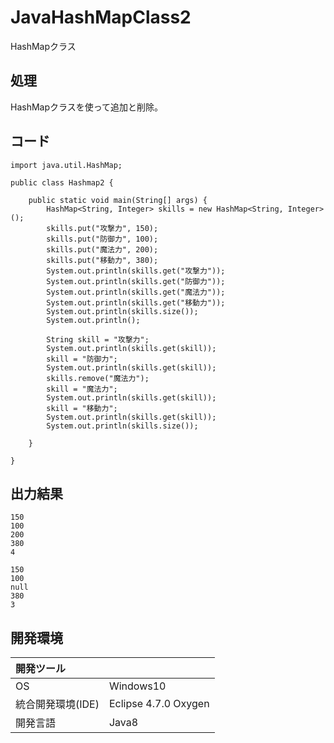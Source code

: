 # JavaHashMapClass2
HashMapクラス

## 処理
HashMapクラスを使って追加と削除。

## コード
```
import java.util.HashMap;

public class Hashmap2 {

	public static void main(String[] args) {
		HashMap<String, Integer> skills = new HashMap<String, Integer>();
		skills.put("攻撃力", 150);
		skills.put("防御力", 100);
		skills.put("魔法力", 200);
		skills.put("移動力", 380);
		System.out.println(skills.get("攻撃力"));
		System.out.println(skills.get("防御力"));
		System.out.println(skills.get("魔法力"));
		System.out.println(skills.get("移動力"));
		System.out.println(skills.size());
		System.out.println();

		String skill = "攻撃力";
		System.out.println(skills.get(skill));
		skill = "防御力";
		System.out.println(skills.get(skill));
		skills.remove("魔法力");
		skill = "魔法力";
		System.out.println(skills.get(skill));
		skill = "移動力";
		System.out.println(skills.get(skill));
		System.out.println(skills.size());

	}

}
```

## 出力結果  
```
150
100
200
380
4

150
100
null
380
3
```
  
## 開発環境
| 開発ツール |  |
|:-|:-|
| OS | Windows10 |
| 統合開発環境(IDE) | Eclipse 4.7.0 Oxygen |
| 開発言語 | Java8 |
